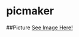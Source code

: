 # picmaker

##Picture
<a href="https://nibbler.stuy.edu/webgallery/html/stuygal-intro.html">See Image Here!</a>
